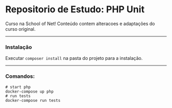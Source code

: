 # Repositorio de Estudo: PHP Unit 

Curso na School of Net!
Conteúdo contem alteracoes e adaptações do curso original.

<hr />

### Instalação
Executar `composer install` na pasta do projeto para a instalação. 

<hr />

### Comandos:
```shell 
# start php
docker-compose up php
# run tests
docker-compose run tests
```
